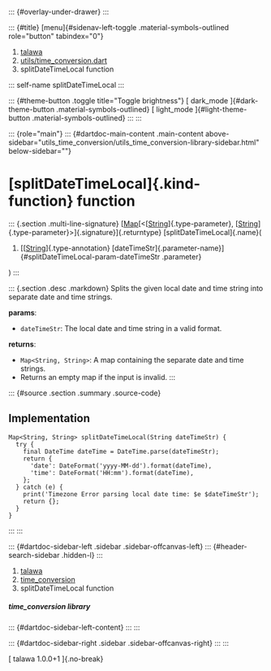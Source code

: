 ::: {#overlay-under-drawer}
:::

::: {#title}
[menu]{#sidenav-left-toggle .material-symbols-outlined role="button"
tabindex="0"}

1.  [talawa](../index.html)
2.  [utils/time_conversion.dart](../utils_time_conversion/)
3.  splitDateTimeLocal function

::: self-name
splitDateTimeLocal
:::

::: {#theme-button .toggle title="Toggle brightness"}
[ dark_mode ]{#dark-theme-button .material-symbols-outlined} [
light_mode ]{#light-theme-button .material-symbols-outlined}
:::
:::

::: {role="main"}
::: {#dartdoc-main-content .main-content above-sidebar="utils_time_conversion/utils_time_conversion-library-sidebar.html" below-sidebar=""}
<div>

# [splitDateTimeLocal]{.kind-function} function

</div>

::: {.section .multi-line-signature}
[[Map](https://api.flutter.dev/flutter/dart-core/Map-class.html)[\<[[String](https://api.flutter.dev/flutter/dart-core/String-class.html)]{.type-parameter},
[[String](https://api.flutter.dev/flutter/dart-core/String-class.html)]{.type-parameter}\>]{.signature}]{.returntype}
[splitDateTimeLocal]{.name}(

1.  [[[String](https://api.flutter.dev/flutter/dart-core/String-class.html)]{.type-annotation}
    [dateTimeStr]{.parameter-name}]{#splitDateTimeLocal-param-dateTimeStr
    .parameter}

)
:::

::: {.section .desc .markdown}
Splits the given local date and time string into separate date and time
strings.

**params**:

-   `dateTimeStr`: The local date and time string in a valid format.

**returns**:

-   `Map<String, String>`: A map containing the separate date and time
    strings.
-   Returns an empty map if the input is invalid.
:::

::: {#source .section .summary .source-code}
## Implementation

``` language-dart
Map<String, String> splitDateTimeLocal(String dateTimeStr) {
  try {
    final DateTime dateTime = DateTime.parse(dateTimeStr);
    return {
      'date': DateFormat('yyyy-MM-dd').format(dateTime),
      'time': DateFormat('HH:mm').format(dateTime),
    };
  } catch (e) {
    print('Timezone Error parsing local date time: $e $dateTimeStr');
    return {};
  }
}
```
:::
:::

::: {#dartdoc-sidebar-left .sidebar .sidebar-offcanvas-left}
::: {#header-search-sidebar .hidden-l}
:::

1.  [talawa](../index.html)
2.  [time_conversion](../utils_time_conversion/)
3.  splitDateTimeLocal function

##### time_conversion library

::: {#dartdoc-sidebar-left-content}
:::
:::

::: {#dartdoc-sidebar-right .sidebar .sidebar-offcanvas-right}
:::
:::

[ talawa 1.0.0+1 ]{.no-break}
